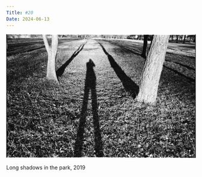 ```yaml
---
Title: #20
Date: 2024-06-13
---
```


![Shadows, 2019](images/020-shadows@2x.webp)

Long shadows in the park, 2019
